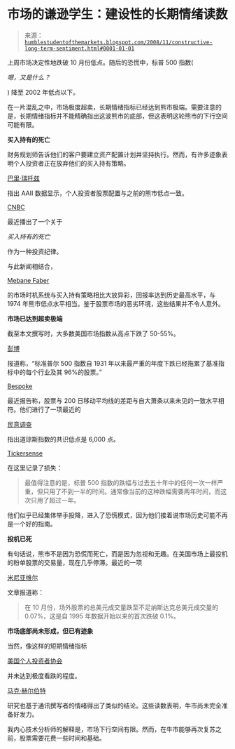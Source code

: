 <!--yml

类别：未分类

日期：2024-05-18 01:02:17

-->

# 市场的谦逊学生：建设性的长期情绪读数

> 来源：[`humblestudentofthemarkets.blogspot.com/2008/11/constructive-long-term-sentiment.html#0001-01-01`](https://humblestudentofthemarkets.blogspot.com/2008/11/constructive-long-term-sentiment.html#0001-01-01)

上周市场决定性地跌破 10 月份低点。随后的恐慌中，标普 500 指数(

*嗯，又是什么？*

) 降至 2002 年低点以下。

在一片混乱之中，市场极度超卖，长期情绪指标已经达到熊市极端。需要注意的是，长期情绪指标并不能精确指出这波熊市的底部，但这表明这轮熊市的下行空间可能有限。

**买入持有的死亡**

财务规划师告诉他们的客户要建立资产配置计划并坚持执行。然而，有许多迹象表明个人投资者正在放弃他们的买入持有策略。

[巴里·瑞托兹](http://www.ritholtz.com/blog/2008/11/individual-investor-stock-allocations/)

指出 AAII 数据显示，个人投资者股票配置与之前的熊市低点一致。

[CNBC](http://www.cnbc.com/id/27651174)

最近播出了一个关于

*买入持有的死亡*

作为一种投资纪律。

与此新闻相结合，

[Mebane Faber](http://worldbeta.blogspot.com/2008/11/market-timing-is-impossible.html)

的市场时机系统与买入持有策略相比大放异彩，回报率达到历史最高水平，与 1974 年熊市低点水平相当。鉴于股票市场的恶劣环境，这些结果并不令人意外。

**市场已达到超卖极端**

截至本文撰写时，大多数美国市场指数从高点下跌了 50-55%。

[彭博](http://www.bloomberg.com/apps/news?pid=20601213&sid=aL6HV7ahiGHM&)

报道称，“标准普尔 500 指数自 1931 年以来最严重的年度下跌已经拖累了基准指标中的每个行业及其 96%的股票。”

[Bespoke](http://bespokeinvest.typepad.com/bespoke/2008/11/sp-500-200-day-moving-average-spread-at--32.html)

最近报告称，股票与 200 日移动平均线的差距与自大萧条以来未见的一致水平相符。他们进行了一项最近的

[民意调查](http://bespokeinvest.typepad.com/bespoke/2008/11/dow-6000.html)

指出道琼斯指数的共识低点是 6,000 点。

[Tickersense](http://tickersense.typepad.com/ticker_sense/2008/11/dont-call-the-bottom.html)

在这里记录了损失：

> 最值得注意的是，标普 500 指数的跌幅与过去五十年中的任何一次一样严重，但只用了不到一半的时间。通常像当前的这种跌幅需要两年时间，而这次只用了超过一年。

他们似乎已经集体举手投降，进入了恐慌模式，因为他们接着说市场历史可能不再是一个好的指南。

**投机已死**

有句话说，熊市不是因为恐慌而死亡，而是因为忽视和无趣。在美国市场上最投机的粉单股票的交易量，现在几乎停滞。最近的一项

[米尼亚维尔](http://www.minyanville.com/articles/index.php?a=19930)

文章报道称：

> 在 10 月份，场外股票的总美元成交量跌至不足纳斯达克总美元成交量的 0.07%，这是自 1995 年数据开始以来的首次跌破 0.1%。

**市场底部尚未形成，但已有迹象**

当然，像这样的短期情绪指标

[美国个人投资者协会](http://www.sentimentrader.com/subscriber/charts/WEEKLY/SURVEY_AAII_BULLRATIO_4WK.htm)

并未达到极度看跌的程度。

[马克·赫尔伯特](http://www.marketwatch.com/news/story/Contrarians-still-not-sounding-all/story.aspx?guid=%7BC89742C6%2DEB9D%2D4C93%2DABCE%2D7772CB7FE86A%7D)

研究也基于通讯撰写者的情绪得出了类似的结论。这些读数表明，牛市尚未完全准备好发力。

我内心技术分析师的解释是，市场下行空间有限。然而，在牛市能够再次复苏之前，股票需要花费一些时间和基础。
